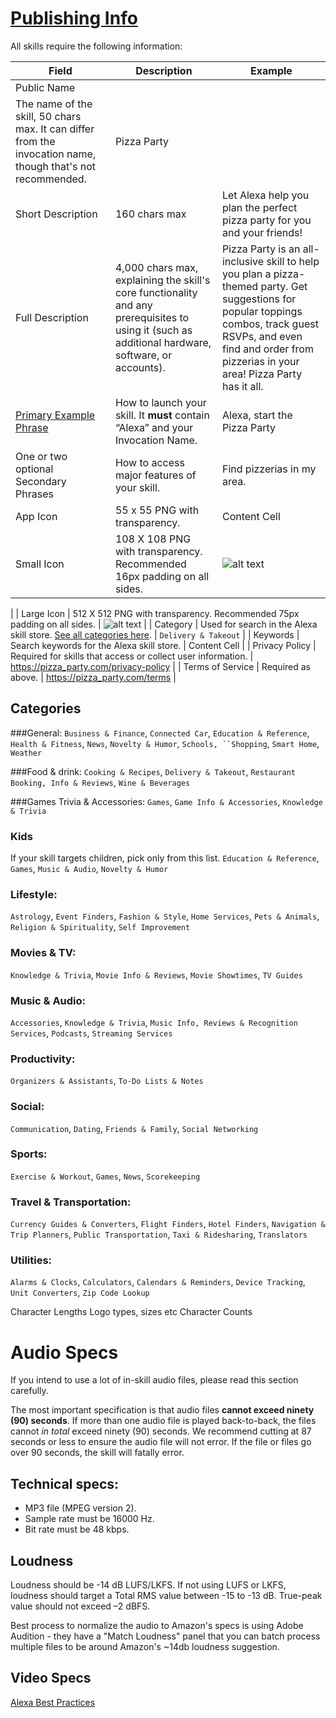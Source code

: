 
# [Publishing Info](https://developer.amazon.com/docs/devconsole/launch-your-skill.html#skill-metadata)
All skills require the following information:


| Field  | Description | Example
| ------------- | ------------- | ------------- |
| Public Name  | 	
The name of the skill, 50 chars max. It can differ from the invocation name, though that's not recommended.  | Pizza Party  |
| Short Description  | 160 chars max  | Let Alexa help you plan the perfect pizza party for you and your friends!  |
| Full Description  | 4,000 chars max, explaining the skill's core functionality and any prerequisites to using it (such as additional hardware, software, or accounts).  | Pizza Party is an all-inclusive skill to help you plan a pizza-themed party. Get suggestions for popular toppings combos, track guest RSVPs, and even find and order from pizzerias in your area! Pizza Party has it all.  |
| [Primary Example Phrase](https://developer.amazon.com/blogs/post/Tx3J3K6VCRJ6T1X/Alexa-Skills-Kit-Certification-Tips-Examples-Phrases-and-Sample-Utterances)  | How to launch your skill. It **must** contain “Alexa” and your Invocation Name.  | Alexa, start the Pizza Party  |
| One or two optional Secondary Phrases  | How to access major features of your skill. | Find pizzerias in my area.  |
| App Icon  | 55 x 55 PNG with transparency.  | Content Cell  |
| Small Icon  | 108 X 108 PNG with transparency. Recommended 16px padding on all sides.  | ![alt text](https://s3.amazonaws.com/voicecon-full/voicecon+icon+108.png "Small Icon")
  |
| Large Icon  | 512 X 512 PNG with transparency. Recommended 75px padding on all sides.  | ![alt text](https://s3.amazonaws.com/voicecon-full/voicecon+icon+512.png "Large Icon") |
| Category | Used for search in the Alexa skill store. [See all categories here](#categories). | `Delivery & Takeout`  |
| Keywords | Search keywords for the Alexa skill store.  | Content Cell  |
| Privacy Policy | Required for skills that access or collect user information.  | https://pizza_party.com/privacy-policy  |
| Terms of Service | Required as above.  | https://pizza_party.com/terms  |


## Categories
###General:
`Business & Finance`, `Connected Car`, `Education & Reference`, `Health & Fitness`, `News`, `Novelty & Humor`, `Schools, ``Shopping`, `Smart Home`, `Weather`

###Food & drink:
`Cooking & Recipes`, `Delivery & Takeout`, `Restaurant Booking, Info & Reviews`, `Wine & Beverages`

###Games Trivia & Accessories:
`Games`, `Game Info & Accessories`, `Knowledge & Trivia`

### Kids
If your skill targets children, pick only from this list.
`Education & Reference`, `Games`, `Music & Audio`, `Novelty & Humor`

### Lifestyle:
`Astrology`, `Event Finders`, `Fashion & Style`, `Home Services`, `Pets & Animals`, `Religion & Spirituality`, `Self Improvement`

### Movies & TV:
`Knowledge & Trivia`, `Movie Info & Reviews`, `Movie Showtimes`, `TV Guides`

### Music & Audio:
`Accessories`, `Knowledge & Trivia`, `Music Info, Reviews & Recognition Services`, `Podcasts`, `Streaming Services`

### Productivity:
`Organizers & Assistants`, `To-Do Lists & Notes`

### Social:
`Communication`, `Dating`, `Friends & Family`, `Social Networking`

### Sports:
`Exercise & Workout`, `Games`, `News`, `Scorekeeping`

### Travel & Transportation:
`Currency Guides & Converters`, `Flight Finders`, `Hotel Finders`, `Navigation & Trip Planners`, `Public Transportation`, `Taxi & Ridesharing`, `Translators`

### Utilities:
`Alarms & Clocks`, `Calculators`, `Calendars & Reminders`, `Device Tracking`, `Unit Converters`, `Zip Code Lookup`

Character Lengths
Logo types, sizes etc
Character Counts

# Audio Specs
If you intend to use a lot of in-skill audio files, please read this section carefully.

The most important specification is that audio files **cannot exceed ninety (90) seconds**. If more than one audio file is played back-to-back, the files cannot *in total* exceed ninety (90) seconds. We recommend cutting at 87 seconds or less to ensure the audio file will not error. If the file or files go over 90 seconds, the skill will fatally error.

## Technical specs:
* MP3 file (MPEG version 2).
* Sample rate must be 16000 Hz.
* Bit rate must be 48 kbps.

## Loudness
Loudness should be -14 dB LUFS/LKFS. If not using LUFS or LKFS, loudness should target a Total RMS value between -15 to -13 dB. True-peak value should not exceed –2 dBFS.

Best process to normalize the audio to Amazon's specs is using Adobe Audition - they have a "Match Loudness" panel that you can batch process multiple files to be around Amazon's ~14db loudness suggestion.

## Video Specs

[Alexa Best Practices](https://developer.amazon.com/docs/custom-skills/voice-design-best-practices-legacy.html)
